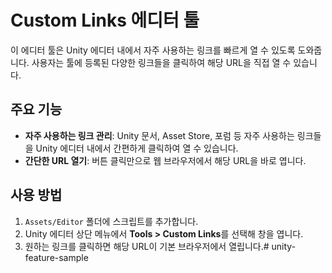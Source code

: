 # Custom Links 에디터 툴

이 에디터 툴은 Unity 에디터 내에서 자주 사용하는 링크를 빠르게 열 수 있도록 도와줍니다. 사용자는 툴에 등록된 다양한 링크들을 클릭하여 해당 URL을 직접 열 수 있습니다.

## 주요 기능
- **자주 사용하는 링크 관리**: Unity 문서, Asset Store, 포럼 등 자주 사용하는 링크들을 Unity 에디터 내에서 간편하게 클릭하여 열 수 있습니다.
- **간단한 URL 열기**: 버튼 클릭만으로 웹 브라우저에서 해당 URL을 바로 엽니다.

## 사용 방법
1. `Assets/Editor` 폴더에 스크립트를 추가합니다.
2. Unity 에디터 상단 메뉴에서 **Tools > Custom Links**를 선택해 창을 엽니다.
3. 원하는 링크를 클릭하면 해당 URL이 기본 브라우저에서 열립니다.# unity-feature-sample